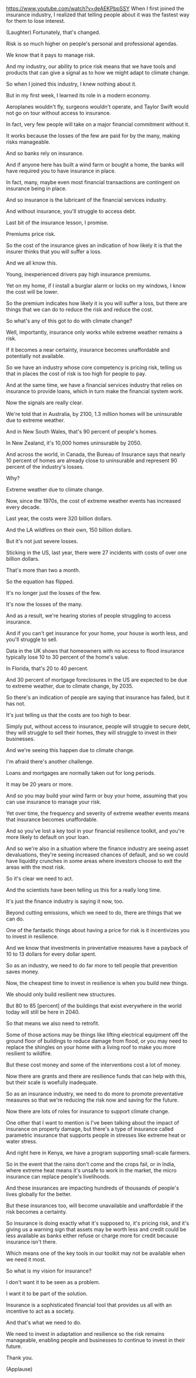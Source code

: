 https://www.youtube.com/watch?v=deAEKPbpSSY When I first joined the insurance industry, I realized that telling people about it was the fastest way for them to lose interest.

(Laughter) Fortunately, that's changed.

Risk is so much higher on people's personal and professional agendas.

We know that it pays to manage risk.

And my industry, our ability to price risk means that we have tools and products that can give a signal as to how we might adapt to climate change.

So when I joined this industry, I knew nothing about it.

But in my first week, I learned its role in a modern economy.

Aeroplanes wouldn't fly, surgeons wouldn't operate, and Taylor Swift would not go on tour without access to insurance.

In fact, very few people will take on a major financial commitment without it.

It works because the losses of the few are paid for by the many, making risks manageable.

And so banks rely on insurance.

And if anyone here has built a wind farm or bought a home, the banks will have required you to have insurance in place.

In fact, many, maybe even most financial transactions are contingent on insurance being in place.

And so insurance is the lubricant of the financial services industry.

And without insurance, you'll struggle to access debt.

Last bit of the insurance lesson, I promise.

Premiums price risk.

So the cost of the insurance gives an indication of how likely it is that the insurer thinks that you will suffer a loss.

And we all know this.

Young, inexperienced drivers pay high insurance premiums.

Yet on my home, if I install a burglar alarm or locks on my windows, I know the cost will be lower.

So the premium indicates how likely it is you will suffer a loss, but there are things that we can do to reduce the risk and reduce the cost.

So what's any of this got to do with climate change?

Well, importantly, insurance only works while extreme weather remains a risk.

If it becomes a near certainty, insurance becomes unaffordable and potentially not available.

So we have an industry whose core competency is pricing risk, telling us that in places the cost of risk is too high for people to pay.

And at the same time, we have a financial services industry that relies on insurance to provide loans, which in turn make the financial system work.

Now the signals are really clear.

We're told that in Australia, by 2100, 1.3 million homes will be uninsurable due to extreme weather.

And in New South Wales, that's 90 percent of people's homes.

In New Zealand, it's 10,000 homes uninsurable by 2050.

And across the world, in Canada, the Bureau of Insurance says that nearly 10 percent of homes are already close to uninsurable and represent 90 percent of the industry's losses.

Why?

Extreme weather due to climate change.

Now, since the 1970s, the cost of extreme weather events has increased every decade.

Last year, the costs were 320 billion dollars.

And the LA wildfires on their own, 150 billion dollars.

But it's not just severe losses.

Sticking in the US, last year, there were 27 incidents with costs of over one billion dollars.

That's more than two a month.

So the equation has flipped.

It's no longer just the losses of the few.

It's now the losses of the many.

And as a result, we're hearing stories of people struggling to access insurance.

And if you can't get insurance for your home, your house is worth less, and you'll struggle to sell.

Data in the UK shows that homeowners with no access to flood insurance typically lose 10 to 30 percent of the home's value.

In Florida, that's 20 to 40 percent.

And 30 percent of mortgage foreclosures in the US are expected to be due to extreme weather, due to climate change, by 2035.

So there's an indication of people are saying that insurance has failed, but it has not.

It's just telling us that the costs are too high to bear.

Simply put, without access to insurance, people will struggle to secure debt, they will struggle to sell their homes, they will struggle to invest in their businesses.

And we're seeing this happen due to climate change.

I'm afraid there's another challenge.

Loans and mortgages are normally taken out for long periods.

It may be 20 years or more.

And so you may build your wind farm or buy your home, assuming that you can use insurance to manage your risk.

Yet over time, the frequency and severity of extreme weather events means that insurance becomes unaffordable.

And so you've lost a key tool in your financial resilience toolkit, and you're more likely to default on your loan.

And so we're also in a situation where the finance industry are seeing asset devaluations, they're seeing increased chances of default, and so we could have liquidity crunches in some areas where investors choose to exit the areas with the most risk.

So it's clear we need to act.

And the scientists have been telling us this for a really long time.

It's just the finance industry is saying it now, too.

Beyond cutting emissions, which we need to do, there are things that we can do.

One of the fantastic things about having a price for risk is it incentivizes you to invest in resilience.

And we know that investments in preventative measures have a payback of 10 to 13 dollars for every dollar spent.

So as an industry, we need to do far more to tell people that prevention saves money.

Now, the cheapest time to invest in resilience is when you build new things.

We should only build resilient new structures.

But 80 to 85 [percent] of the buildings that exist everywhere in the world today will still be here in 2040.

So that means we also need to retrofit.

Some of those actions may be things like lifting electrical equipment off the ground floor of buildings to reduce damage from flood, or you may need to replace the shingles on your home with a living roof to make you more resilient to wildfire.

But these cost money and some of the interventions cost a lot of money.

Now there are grants and there are resilience funds that can help with this, but their scale is woefully inadequate.

So as an insurance industry, we need to do more to promote preventative measures so that we're reducing the risk now and saving for the future.

Now there are lots of roles for insurance to support climate change.

One other that I want to mention is I've been talking about the impact of insurance on property damage, but there's a type of insurance called parametric insurance that supports people in stresses like extreme heat or water stress.

And right here in Kenya, we have a program supporting small-scale farmers.

So in the event that the rains don't come and the crops fail, or in India, where extreme heat means it's unsafe to work in the market, the micro insurance can replace people's livelihoods.

And these insurances are impacting hundreds of thousands of people's lives globally for the better.

But these insurances too, will become unavailable and unaffordable if the risk becomes a certainty.

So insurance is doing exactly what it's supposed to, it's pricing risk, and it's giving us a warning sign that assets may be worth less and credit could be less available as banks either refuse or charge more for credit because insurance isn't there.

Which means one of the key tools in our toolkit may not be available when we need it most.

So what is my vision for insurance?

I don't want it to be seen as a problem.

I want it to be part of the solution.

Insurance is a sophisticated financial tool that provides us all with an incentive to act as a society.

And that's what we need to do.

We need to invest in adaptation and resilience so the risk remains manageable, enabling people and businesses to continue to invest in their future.

Thank you.

(Applause)
